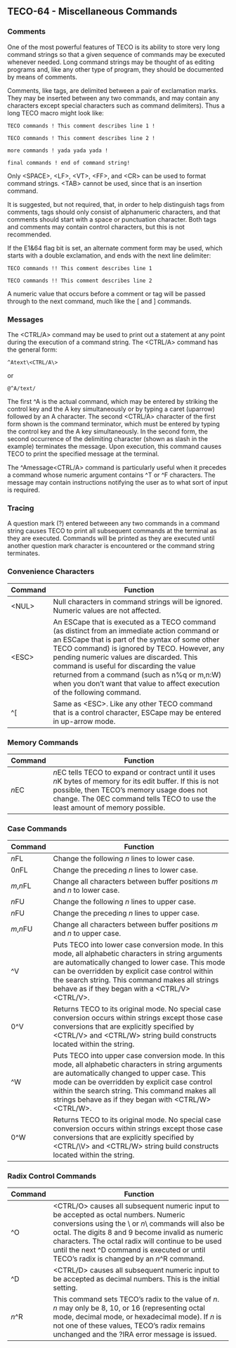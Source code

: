 ## TECO-64 - Miscellaneous Commands

### Comments

One of the most powerful features of TECO is its ability to store very long
command strings so that a given sequence of commands may be executed
whenever needed. Long command strings may be thought of as editing programs
and, like any other type of program, they should be documented by means of
comments.

Comments, like tags, are delimited between a pair of
exclamation marks. They may be inserted between any two commands,
and may contain any characters except special characters such as
command delimiters). Thus a long TECO macro might look like:

```TECO commands ! This comment describes line 1 !```

```TECO commands ! This comment describes line 2 !```

```more commands ! yada yada yada !```

```final commands ! end of command string!```

Only \<SPACE\>, \<LF\>, \<VT\>, \<FF\>, and \<CR\> can be used to format
command strings. \<TAB\> cannot be used, since that is an insertion command.

It is suggested, but not required, that, in order to help distinguish
tags from comments, tags should only consist of alphanumeric characters,
and that comments should start with a space or punctuation character.
Both tags and comments may contain control characters, but this is not
recommended.

If the E1&64 flag bit is set, an alternate comment form may be used,
which starts with a double exclamation, and ends with the next line
delimiter:

```TECO commands !! This comment describes line 1```

```TECO commands !! This comment describes line 2```

A numeric value that occurs before a comment or tag will be passed
through to the next command, much like the [ and ] commands.

### Messages

The \<CTRL/A\> command may be used to print out a statement at any point
during the execution of a command string. The \<CTRL/A\> command has the
general form:

```^Atext\<CTRL/A\>```

or

```@^A/text/```

The first ^A is the actual command, which may be entered by striking the
control key and the A key simultaneously or by typing a caret (uparrow)
followed by an A character. The second \<CTRL/A\> character of the first
form shown is the command terminator, which must be entered by typing
the control key and the A key simultaneously. In the second form, the
second occurrence of the delimiting character (shown as slash in the
example) terminates the message. Upon execution, this command causes
TECO to print the specified message at the terminal.

The ^Amessage\<CTRL/A\> command is particularly useful when it precedes a
command whose numeric argument contains ^T or ^F characters. The message
may contain instructions notifying the user as to what sort of input is
required.

### Tracing

A question mark (?) entered betweeen any two commands in a command string
causes TECO to print all subsequent commands at the terminal as they are
executed. Commands will be printed as they are executed until another question
mark character is encountered or the command string terminates.

### Convenience Characters

| Command | Function |
| ------- | -------- |
| \<NUL\> | Null characters in command strings will be ignored. Numeric values are not affected. |
| \<ESC\> | An ESCape that is executed as a TECO command (as distinct from an immediate action command or an ESCape that is part of the syntax of some other TECO command) is ignored by TECO. However, any pending numeric values are discarded. This command is useful for discarding the value returned from a command (such as n%q or m,n:W) when you don’t want that value to affect execution of the following command. |
| ^[ | Same as \<ESC\>. Like any other TECO command that is a control character, ESCape may be entered in up-arrow mode. |

### Memory Commands

| Command | Function |
| ------- | -------- |
| *n*EC | *n*EC tells TECO to expand or contract until it uses *n*K bytes of memory for its edit buffer. If this is not possible, then TECO’s memory usage does not change. The 0EC command tells TECO to use the least amount of memory possible. |

### Case Commands

| Command | Function |
| ------- | -------- |
| *n*FL | Change the following *n* lines to lower case. |
| 0*n*FL | Change the preceding *n* lines to lower case. |
| *m*,*n*FL | Change all characters between buffer positions *m* and *n* to lower case. |
| *n*FU | Change the following *n* lines to upper case. |
| *n*FU | Change the preceding *n* lines to upper case. |
| *m*,*n*FU | Change all characters between buffer positions *m* and *n* to upper case. |
| ^V | Puts TECO into lower case conversion mode. In this mode, all alphabetic characters in string arguments are automatically changed to lower case. This mode can be overridden by explicit case control within the search string. This command makes all strings behave as if they began with a \<CTRL/V\>\<CTRL/V\>. |
| 0^V | Returns TECO to its original mode. No special case conversion occurs within strings except those case conversions that are explicitly specified by \<CTRL/V\> and \<CTRL/W\> string build constructs located within the string. |
| ^W | Puts TECO into upper case conversion mode. In this mode, all alphabetic characters in string arguments are automatically changed to upper case. This mode can be overridden by explicit case control within the search string. This command makes all strings behave as if they began with \<CTRL/W\>\<CTRL/W\>. |
| 0^W | Returns TECO to its original mode. No special case conversion occurs within strings except those case conversions that are explicitly specified by \<CTRL/\V> and \<CTRL/W\> string build constructs located within the string. |

### Radix Control Commands

| Command | Function |
| ------- | -------- |
| ^O | \<CTRL/O\> causes all subsequent numeric input to be accepted as octal numbers. Numeric conversions using the \\ or *n*\\ commands will also be octal. The digits 8 and 9 become invalid as numeric characters. The octal radix will continue to be used until the next ^D command is executed or until TECO’s radix is changed by an *n*^R command. |
| ^D | \<CTRL/D\> causes all subsequent numeric input to be accepted as decimal numbers. This is the initial setting. |
| *n*^R | This command sets TECO’s radix to the value of *n*. *n* may only be 8, 10, or 16 (representing octal mode, decimal mode, or hexadecimal mode). If *n* is not one of these values, TECO’s radix remains unchanged and the ?IRA error message is issued. |

